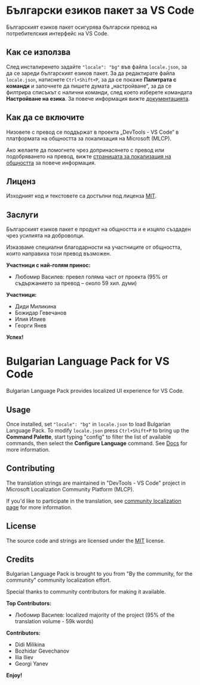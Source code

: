 # Български езиков пакет за VS Code

Българският езиков пакет осигурява български превод на потребителския интерфейс
на VS Code.

## Как се използва

След инсталиренето задайте `"locale": "bg"` във файла `locale.json`, за да се
зареди българският езиков пакет. За да редактирате файла `locale.json`,
натиснете `Ctrl+Shift+P`, за да се покаже **Палитрата с команди** и започнете да
пишете думата „настройване“, за да се филтрира списъкът с налични команди, след
което изберете командата **Настройване на езика**. За повече информация вижте
[документацията](https://go.microsoft.com/fwlink/?LinkId=761051).

## Как да се включите

Низовете с превод се поддържат в проекта „DevTools - VS Code“ в платформата на
общността за локализация на Microsoft (MLCP).

Ако желаете да помогнете чрез допринасянето с превод или подобряването на
превод, вижте [страницата за локализация на общността](https://aka.ms/vscodeloc)
за повече информация.

## Лиценз

Изходният код и текстовете са достъпни под лиценза
[MIT](https://github.com/Microsoft/vscode-loc/blob/master/LICENSE.md).

## Заслуги

Българският езиков пакет е продукт на общността и е изцяло създаден чрез
усилията на доброволци.

Изказваме специални благодарности на участниците от общността, които направиха
този превод възможен.

**Участници с най-голям принос:**

-   Любомир Василев: превел голяма част от проекта (95% от съдържанието за
    превод – около 59 хил. думи)

**Участници:**

-   Диди Миликина
-   Божидар Гевечанов
-   Илия Илиев
-   Георги Янев

**Успех!**

# Bulgarian Language Pack for VS Code

Bulgarian Language Pack provides localized UI experience for VS Code.

## Usage

Once installed, set `"locale": "bg"` in `locale.json` to load Bulgarian Language
Pack. To modify `locale.json` press `Ctrl+Shift+P` to bring up the **Command
Palette**, start typing "config" to filter the list of available commands, then
select the **Configure Language** command. See
[Docs](https://go.microsoft.com/fwlink/?LinkId=761051) for more information.

## Contributing

The translation strings are maintained in "DevTools - VS Code" project in
Microsoft Localization Community Platform (MLCP).

If you'd like to participate in the translation, see
[community localization page](https://aka.ms/vscodeloc) for more information.

## License

The source code and strings are licensed under the
[MIT](https://github.com/Microsoft/vscode-loc/blob/master/LICENSE.md) license.

## Credits

Bulgarian Language Pack is brought to you from "By the community, for the
community" community localization effort.

Special thanks to community contributors for making it available.

**Top Contributors:**

-   Любомир Василев: localized majority of the project (95% of the translation
    volume - 59k words)

**Contributors:**

-   Didi Milikina
-   Bozhidar Gevechanov
-   Ilia Iliev
-   Georgi Yanev

**Enjoy!**

